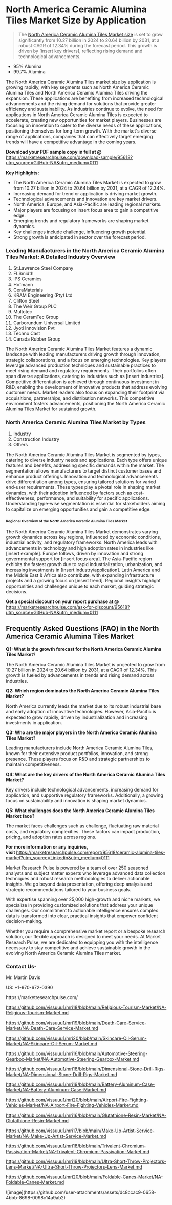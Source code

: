 <h1>North America Ceramic Alumina Tiles Market&nbsp;Size by Application</h1><blockquote><p>The <a href="https://marketresearchpulse.com/download-sample/95618?utm_source=GitHub-NA&amp;utm_medium=0111">North America Ceramic Alumina Tiles Market size</a> is set to grow significantly from 10.27 billion in 2024 to 20.64 billion by 2031, at a robust CAGR of 12.34% during the forecast period. This growth is driven by [insert key drivers], reflecting rising demand and technological advancements.</p></blockquote><ul><li>95% Alumina<li> 99.7% Alumina</li></ul><p>The North America Ceramic Alumina Tiles market size by application is growing rapidly, with key segments such as North America Ceramic Alumina Tiles and North America Ceramic Alumina Tiles driving the expansion. These applications are benefiting from increased technological advancements and the rising demand for solutions that provide greater efficiency and sustainability. As industries continue to evolve, the need for applications in North America Ceramic Alumina Tiles is expected to accelerate, creating new opportunities for market players. Businesses are focusing on innovation to cater to the diverse needs of these applications, positioning themselves for long-term growth. With the market's diverse range of applications, companies that can effectively target emerging trends will have a competitive advantage in the coming years.</p><p><strong>Download your PDF sample copy in full at @ </strong><a href="https://marketresearchpulse.com/download-sample/95618?utm_source=GitHub-NA&amp;utm_medium=0111">https://marketresearchpulse.com/download-sample/95618?utm_source=GitHub-NA&amp;utm_medium=0111</a></p><p><strong>Key Highlights: </strong></p><ul><li>The North America Ceramic Alumina Tiles Market is expected to grow from 10.27 billion in 2024 to 20.64 billion by 2031, at a CAGR of 12.34%.</li><li>Increasing demand for trend or application is driving market growth.</li><li>Technological advancements and innovation are key market drivers.</li><li>North America, Europe, and Asia-Pacific are leading regional markets.</li><li>Major players are focusing on insert focus area to gain a competitive edge.</li><li>Emerging trends and regulatory frameworks are shaping market dynamics.</li><li>Key challenges include challenge, influencing growth potential.</li><li>Strong growth is anticipated in sector over the forecast period.</li></ul><h3>Leading Manufacturers in the North America Ceramic Alumina Tiles Market: A Detailed Industry Overview</h3><ol><li>St.Lawrence Steel Company</li><li>FLSmidth</li><li>IPS Ceramics</li><li>Hofmann</li><li>CeraMaterials</li><li>KRAM Engineering (Pty) Ltd</li><li>Clifton Steel</li><li>The Weir Group PLC</li><li>Multotec</li><li>The CeramTec Group</li><li>Carborundum Universal Limited</li><li>Jyoti Innovision Pvt</li><li>Techno Cast</li><li>Canada Rubber Group</li></ol><div class="flex max-w-full flex-col flex-grow"><div class="min-h-8 text-message flex w-full flex-col items-end gap-2 whitespace-normal break-words [.text-message+&amp;]:mt-5" dir="auto" data-message-author-role="assistant" data-message-id="fd8432e4-4910-450d-b182-61b7bfb0a01f" data-message-model-slug="gpt-4o"><div class="flex w-full flex-col gap-1 empty:hidden first:pt-[3px]"><div class="markdown prose w-full break-words dark:prose-invert light"><p>The North America Ceramic Alumina Tiles Market features a dynamic landscape with leading manufacturers driving growth through innovation, strategic collaborations, and a focus on emerging technologies. Key players leverage advanced production techniques and sustainable practices to meet rising demand and regulatory requirements. Their portfolios often span diverse applications, catering to industries such as [insert industries]. Competitive differentiation is achieved through continuous investment in R&amp;D, enabling the development of innovative products that address evolving customer needs. Market leaders also focus on expanding their footprint via acquisitions, partnerships, and distribution networks. This competitive environment fosters advancements, positioning the North America Ceramic Alumina Tiles Market for sustained growth.</p></div></div></div></div><h3>North America Ceramic Alumina Tiles Market by Types</h3><ol><li>Industry<li> Construction Industry<li> Others</li></ol><div class="flex max-w-full flex-col flex-grow"><div class="min-h-8 text-message flex w-full flex-col items-end gap-2 whitespace-normal break-words [.text-message+&amp;]:mt-5" dir="auto" data-message-author-role="assistant" data-message-id="084470be-0bb7-4664-bddf-5156b4f41249" data-message-model-slug="gpt-4o-mini"><div class="flex w-full flex-col gap-1 empty:hidden first:pt-[3px]"><div class="markdown prose w-full break-words dark:prose-invert light"><p>The North America Ceramic Alumina Tiles Market is segmented by types, catering to diverse industry needs and applications. Each type offers unique features and benefits, addressing specific demands within the market. The segmentation allows manufacturers to target distinct customer bases and enhance product offerings. Innovation and technological advancements drive differentiation among types, ensuring tailored solutions for varied end-user requirements. These types play a pivotal role in shaping market dynamics, with their adoption influenced by factors such as cost-effectiveness, performance, and suitability for specific applications. Understanding type-wise segmentation is essential for stakeholders aiming to capitalize on emerging opportunities and gain a competitive edge.</p></div></div></div></div><h3><span style="font-size: 11px;">Regional Overview of the North America Ceramic Alumina Tiles Market</span></h3><div class="flex max-w-full flex-col flex-grow"><div class="min-h-8 text-message flex w-full flex-col items-end gap-2 whitespace-normal break-words [.text-message+&amp;]:mt-5" dir="auto" data-message-author-role="assistant" data-message-id="e9038762-ce64-4e30-91c9-9bd413514231" data-message-model-slug="gpt-4o-mini"><div class="flex w-full flex-col gap-1 empty:hidden first:pt-[3px]"><div class="markdown prose w-full break-words dark:prose-invert light"><p>The North America Ceramic Alumina Tiles Market demonstrates varying growth dynamics across key regions, influenced by economic conditions, industrial activity, and regulatory frameworks. North America leads with advancements in technology and high adoption rates in industries like [insert example]. Europe follows, driven by innovation and strong governmental support for [insert focus area]. The Asia-Pacific region exhibits the fastest growth due to rapid industrialization, urbanization, and increasing investments in [insert industry/application]. Latin America and the Middle East &amp; Africa also contribute, with expanding infrastructure projects and a growing focus on [insert trend]. Regional insights highlight opportunities and challenges unique to each market, guiding strategic decisions.</p></div></div></div></div><p><strong>Get a special discount on your report purchase at @ </strong><a href="https://marketresearchpulse.com/ask-for-discount/95618?utm_source=GitHub-NA&amp;utm_medium=0111">https://marketresearchpulse.com/ask-for-discount/95618?utm_source=GitHub-NA&amp;utm_medium=0111</a></p><h2>Frequently Asked Questions (FAQ) in the North America Ceramic Alumina Tiles Market</h2><p><strong>Q1: What is the growth forecast for the North America Ceramic Alumina Tiles Market?</strong></p><p>The North America Ceramic Alumina Tiles Market is projected to grow from 10.27 billion in 2024 to 20.64 billion by 2031, at a CAGR of 12.34%. This growth is fueled by advancements in trends and rising demand across industries.</p><p><strong>Q2: Which region dominates the North America Ceramic Alumina Tiles Market?</strong></p><p>North America currently leads the market due to its robust industrial base and early adoption of innovative technologies. However, Asia-Pacific is expected to grow rapidly, driven by industrialization and increasing investments in application.</p><p><strong>Q3: Who are the major players in the North America Ceramic Alumina Tiles Market?</strong></p><p>Leading manufacturers include North America Ceramic Alumina Tiles, known for their extensive product portfolios, innovation, and strong presence. These players focus on R&amp;D and strategic partnerships to maintain competitiveness.</p><p><strong>Q4: What are the key drivers of the North America Ceramic Alumina Tiles Market?</strong></p><p>Key drivers include technological advancements, increasing demand for application, and supportive regulatory frameworks. Additionally, a growing focus on sustainability and innovation is shaping market dynamics.</p><p><strong>Q5: What challenges does the North America Ceramic Alumina Tiles Market face?</strong></p><p>The market faces challenges such as challenge, fluctuating raw material costs, and regulatory complexities. These factors can impact production, pricing, and adoption rates across regions.</p><p><strong>For more information or any inquiries, visit&nbsp;</strong><a href="https://marketresearchpulse.com/report/95618/ceramic-alumina-tiles-market?utm_source=Linkedin&utm_medium=0111">https://marketresearchpulse.com/report/95618/ceramic-alumina-tiles-market?utm_source=Linkedin&utm_medium=0111</a></p><p>Market Research Pulse is powered by a team of over 250 seasoned analysts and subject matter experts who leverage advanced data collection techniques and robust research methodologies to deliver actionable insights. We go beyond data presentation, offering deep analysis and strategic recommendations tailored to your business goals.</p><p>With expertise spanning over 25,000 high-growth and niche markets, we specialize in providing customized solutions that address your unique challenges. Our commitment to actionable intelligence ensures complex data is transformed into clear, practical insights that empower confident decision-making.</p><p>Whether you require a comprehensive market report or a bespoke research solution, our flexible approach is designed to meet your needs. At Market Research Pulse, we are dedicated to equipping you with the intelligence necessary to stay competitive and achieve sustainable growth in the evolving North America Ceramic Alumina Tiles market.</p><h3><strong>Contact Us-</strong></h3><p>Mr. Martin Davis</p><p>US: +1-970-672-0390</p><p>https://marketresearchpulse.com/</p><p><a href="https://github.com/vissuuu1/mri18/blob/main/Religious-Tourism-Market/NA-Religious-Tourism-Market.md">https://github.com/vissuuu1/mri18/blob/main/Religious-Tourism-Market/NA-Religious-Tourism-Market.md</a></p><p><a href="https://github.com/vissuuu1/mri19/blob/main/Death-Care-Service-Market/NA-Death-Care-Service-Market.md">https://github.com/vissuuu1/mri19/blob/main/Death-Care-Service-Market/NA-Death-Care-Service-Market.md</a></p><p><a href="https://github.com/vissuuu1/mri20/blob/main/Skincare-Oil-Serum-Market/NA-Skincare-Oil-Serum-Market.md">https://github.com/vissuuu1/mri20/blob/main/Skincare-Oil-Serum-Market/NA-Skincare-Oil-Serum-Market.md</a></p><p><a href="https://github.com/vissuuu1/mri16/blob/main/Automotive-Steering-Gearbox-Market/NA-Automotive-Steering-Gearbox-Market.md">https://github.com/vissuuu1/mri16/blob/main/Automotive-Steering-Gearbox-Market/NA-Automotive-Steering-Gearbox-Market.md</a></p><p><a href="https://github.com/vissuuu1/mri18/blob/main/Dimensional-Stone-Drill-Rigs-Market/NA-Dimensional-Stone-Drill-Rigs-Market.md">https://github.com/vissuuu1/mri18/blob/main/Dimensional-Stone-Drill-Rigs-Market/NA-Dimensional-Stone-Drill-Rigs-Market.md</a></p><p><a href="https://github.com/vissuuu1/mri19/blob/main/Battery-Aluminum-Case-Market/NA-Battery-Aluminum-Case-Market.md">https://github.com/vissuuu1/mri19/blob/main/Battery-Aluminum-Case-Market/NA-Battery-Aluminum-Case-Market.md</a></p><p><a href="https://github.com/vissuuu1/mri20/blob/main/Airport-Fire-Fighting-Vehicles-Market/NA-Airport-Fire-Fighting-Vehicles-Market.md">https://github.com/vissuuu1/mri20/blob/main/Airport-Fire-Fighting-Vehicles-Market/NA-Airport-Fire-Fighting-Vehicles-Market.md</a></p><p><a href="https://github.com/vissuuu1/mri16/blob/main/Glutathione-Resin-Market/NA-Glutathione-Resin-Market.md">https://github.com/vissuuu1/mri16/blob/main/Glutathione-Resin-Market/NA-Glutathione-Resin-Market.md</a></p><p><a href="https://github.com/vissuuu1/mri17/blob/main/Make-Up-Artist-Service-Market/NA-Make-Up-Artist-Service-Market.md">https://github.com/vissuuu1/mri17/blob/main/Make-Up-Artist-Service-Market/NA-Make-Up-Artist-Service-Market.md</a></p><p><a href="https://github.com/vissuuu1/mri18/blob/main/Trivalent-Chromium-Passivation-Market/NA-Trivalent-Chromium-Passivation-Market.md">https://github.com/vissuuu1/mri18/blob/main/Trivalent-Chromium-Passivation-Market/NA-Trivalent-Chromium-Passivation-Market.md</a></p><p><a href="https://github.com/vissuuu1/mri19/blob/main/Ultra-Short-Throw-Projectors-Lens-Market/NA-Ultra-Short-Throw-Projectors-Lens-Market.md">https://github.com/vissuuu1/mri19/blob/main/Ultra-Short-Throw-Projectors-Lens-Market/NA-Ultra-Short-Throw-Projectors-Lens-Market.md</a></p><p><a href="https://github.com/vissuuu1/mri20/blob/main/Foldable-Canes-Market/NA-Foldable-Canes-Market.md">https://github.com/vissuuu1/mri20/blob/main/Foldable-Canes-Market/NA-Foldable-Canes-Market.md</a></p>
![image](https://github.com/user-attachments/assets/dc8ccac9-0658-4bbb-8698-0098c14a9ab2)
